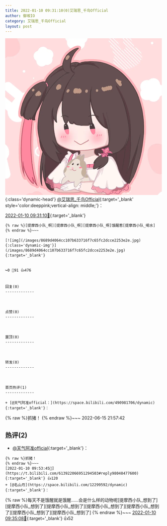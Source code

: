 ```yaml
---
title: 2022-01-10 09:31:10(0)艾瑞思_千鸟Official
author: 御坂IO
category: 艾瑞思_千鸟Official
layout: post
---
```


![img](/images/7e08840c56f251de28bdf766b647bd5fe9a5d50a.jpg){:class='dynamic-head'}
[@艾瑞思_千鸟Official](https://space.bilibili.com/1090010845/dynamic){:target='_blank' style='color:deeppink;vertical-align: middle;'}：

[2022-01-10 09:31:10🔗](https://t.bilibili.com/613922066951294503){:target='_blank'}

~~~
{% raw %}[提摩西小队_啊][提摩西小队_啊][提摩西小队_啊]饿醒惹[提摩西小队_喝水]
{% endraw %}~~~

[![img](/images/8689d4064cc107b633716f7c65fc2dcce2253e2e.jpg){:class='dynamic-img'}](/images/8689d4064cc107b633716f7c65fc2dcce2253e2e.jpg){:target='_blank'}


↪️0 💬91 👍476


回复(0)
-------------



点赞(0)
-------------



置顶(0)
-------------



转发(0)
-------------



首页热评(1)
-------------

+ [@天气阿准official：](https://space.bilibili.com/490981706/dynamic){:target='_blank'}：
~~~
{% raw %}抓猪！
{% endraw %}~~~
2022-06-15 21:57:42


热评(2)
-------------

+ [@天气阿准official](https://space.bilibili.com/490981706/dynamic){:target='_blank'}：
~~~
{% raw %}抓猪！
{% endraw %}~~~
[2022-01-10 09:53:45🔗](https://t.bilibili.com/613922066951294503#reply98048477600){:target='_blank'} 👍120
+ [@名山月](https://space.bilibili.com/12299592/dynamic){:target='_blank'}：
~~~
{% raw %}每天不是饿醒就是饿醒……会是什么样的动物呢[提摩西小队_想到了][提摩西小队_想到了][提摩西小队_想到了][提摩西小队_想到了][提摩西小队_想到了][提摩西小队_想到了][提摩西小队_想到了]
{% endraw %}~~~
[2022-01-10 09:35:08🔗](https://t.bilibili.com/613922066951294503#reply98047394976){:target='_blank'} 👍52


